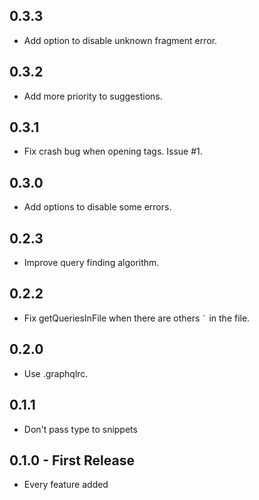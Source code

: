 ## 0.3.3

* Add option to disable unknown fragment error.

## 0.3.2

* Add more priority to suggestions.

## 0.3.1

* Fix crash bug when opening tags. Issue #1.

## 0.3.0

* Add options to disable some errors.

## 0.2.3

* Improve query finding algorithm.

## 0.2.2

* Fix getQueriesInFile when there are others ``` ` ``` in the file.

## 0.2.0

- Use .graphqlrc.

## 0.1.1

* Don't pass type to snippets

## 0.1.0 - First Release

* Every feature added
